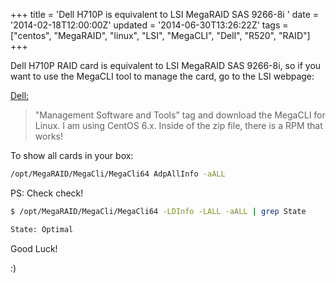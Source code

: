 +++
title = 'Dell H710P is equivalent to LSI MegaRAID SAS 9266-8i '
date = '2014-02-18T12:00:00Z'
updated = '2014-06-30T13:26:22Z'
tags = ["centos", "MegaRAID", "linux", "LSI", "MegaCLI", "Dell", "R520", "RAID"]
+++

Dell H710P RAID card is equivalent to LSI MegaRAID SAS 9266-8i, so if you want to use the MegaCLI tool to manage the card, go to the LSI webpage:

[Dell:](http://www.lsi.com/support/Pages/download-results.aspx?component=Storage+Component&productfamily=RAID+Controllers&productcode=P00584&assettype=0&productname=MegaRAID+SAS+9266-8i)

> "Management Software and Tools" tag and download the MegaCLI for Linux. I am using CentOS 6.x. Inside of the zip file, there is a RPM that works!

To show all cards in your box:

```bash
/opt/MegaRAID/MegaCli/MegaCli64 AdpAllInfo -aALL
```

PS: Check check!

```bash
$ /opt/MegaRAID/MegaCli/MegaCli64 -LDInfo -LALL -aALL | grep State

State: Optimal
```

Good Luck!

:)
